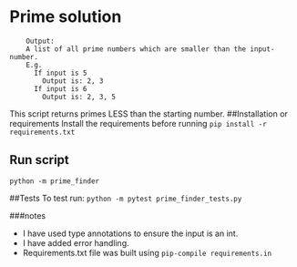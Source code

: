 # Prime solution



        Output:
        A list of all prime numbers which are smaller than the input-number.
        E.g.
          If input is 5
            Output is: 2, 3
          If input is 6
            Output is: 2, 3, 5



This script returns primes LESS than the starting number.
##Installation or requirements
Install the requirements before running
`pip install -r requirements.txt`

## Run script
`python -m prime_finder`

##Tests
To test run:
`python -m pytest prime_finder_tests.py`

###notes

- I have used type annotations to ensure the input is an int.
- I have added error handling.
- Requirements.txt file was built using `pip-compile requirements.in`

